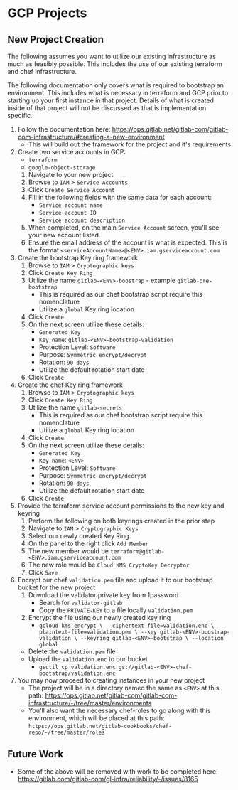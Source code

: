 # GCP Projects

## New Project Creation

The following assumes you want to utilize our existing infrastructure as much as
feasibly possible.  This includes the use of our existing terraform and chef
infrastructure.

The following documentation only covers what is required to bootstrap an
environment.  This includes what is necessary in terraform and GCP prior to
starting up your first instance in that project.  Details of what is created
inside of that project will not be discussed as that is implementation specific.

1. Follow the documentation here: https://ops.gitlab.net/gitlab-com/gitlab-com-infrastructure/#creating-a-new-environment
    * This will build out the framework for the project and it's requirements
1. Create two service accounts in GCP:
    * `terraform`
    * `google-object-storage`
    1. Navigate to your new project
    1. Browse to `IAM` > `Service Accounts`
    1. Click `Create Service Account`
    1. Fill in the following fields with the same data for each account:
        * `Service account name`
        * `Service account ID`
        * `Service account description`
    1. When completed, on the main `Service Account` screen, you'll see your new
       account listed.
    1. Ensure the email address of the account is what is expected.  This is the
       format `<serviceAccountName>@<ENV>.iam.gserviceaccount.com`
1. Create the bootstrap Key ring framework
    1. Browse to `IAM` > `Cryptographic keys`
    1. Click `Create Key Ring`
    1. Utilize the name `gitlab-<ENV>-boostrap` - example `gitlab-pre-bootstrap`
        * This is required as our chef bootstrap script require this
          nomenclature
        * Utilize a `global` Key ring location
    1. Click `Create`
    1. On the next screen utilize these details:
       * `Generated Key`
       * `Key name`: `gitlab-<ENV>-bootstrap-validation`
       * Protection Level: `Software`
       * Purpose: `Symmetric encrypt/decrypt`
       * Rotation: `90 days`
       * Utilize the default rotation start date
    1. Click `Create`
1. Create the chef Key ring framework
    1. Browse to `IAM` > `Cryptographic keys`
    1. Click `Create Key Ring`
    1. Utilize the name `gitlab-secrets`
        * This is required as our chef bootstrap script require this
          nomenclature
        * Utilize a `global` Key ring location
    1. Click `Create`
    1. On the next screen utilize these details:
       * `Generated Key`
       * `Key name`: `<ENV>`
       * Protection Level: `Software`
       * Purpose: `Symmetric encrypt/decrypt`
       * Rotation: `90 days`
       * Utilize the default rotation start date
    1. Click `Create`
1. Provide the terraform service account permissions to the new key and keyring
    1. Perform the following on both keyrings created in the prior step
    1. Navigate to `IAM` > `Cryptographic Keys`
    1. Select our newly created Key Ring
    1. On the panel to the right click `Add Member`
    1. The new member would be `terraform@gitlab-<ENV>.iam.gserviceaccount.com`
    1. The new role would be `Cloud KMS CryptoKey Decryptor`
    1. Click `Save`
1. Encrypt our chef `validation.pem` file and upload it to our bootstrap bucket
   for the new project
    1. Download the validator private key from 1password
       * Search for `validator-gitlab`
       * Copy the `PRIVATE-KEY` to a file locally `validation.pem`
    1. Encrypt the file using our newly created key ring
       * `gcloud kms encrypt \
            --ciphertext-file=validation.enc \
            --plaintext-file=validation.pem \
            --key gitlab-<ENV>-boostrap-validation \
            --keyring gitlab-<ENV>-bootstrap \
            --location global`
      * Delete the `validation.pem` file
      * Upload the `validation.enc` to our bucket
        * `gsutil cp validation.enc
          gs://gitlab-<ENV>-chef-bootstrap/validation.enc`
1. You may now proceed to creating instances in your new project
    * The project will be in a directory named the same as `<ENV>` at this path:
      https://ops.gitlab.net/gitlab-com/gitlab-com-infrastructure/-/tree/master/environments
    * You'll also want the necessary chef-roles to go along with this
      environment, which will be placed at this path:
      `https://ops.gitlab.net/gitlab-cookbooks/chef-repo/-/tree/master/roles`

## Future Work

* Some of the above will be removed with work to be completed here: https://gitlab.com/gitlab-com/gl-infra/reliability/-/issues/8165
